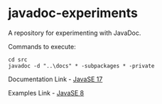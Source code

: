 # javadoc-experiments

A repository for experimenting with JavaDoc.

Commands to execute:

```commandline
cd src
javadoc -d "..\docs" * -subpackages * -private
```

Documentation Link - [JavaSE 17](https://docs.oracle.com/en/java/javase/17/docs/specs/man/javadoc.html)

Examples Link - [JavaSE 8](https://docs.oracle.com/javase/8/docs/technotes/tools/windows/javadoc.html#CHDJBGFC)
